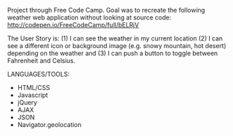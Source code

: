 Project through Free Code Camp. Goal was to recreate the following weather web application without looking at source code: http://codepen.io/FreeCodeCamp/full/bELRjV

The User Story is:  (1) I can see the weather in my current location (2) I can see a different icon or background image (e.g. snowy mountain, hot desert) depending on the weather and (3) I can push a button to toggle between Fahrenheit and Celsius.

LANGUAGES/TOOLS:
- HTML/CSS
- Javascript
- jQuery
- AJAX
- JSON
- Navigator.geolocation
